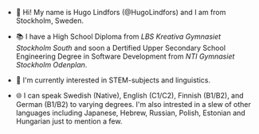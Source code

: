 - 👋 Hi! My name is Hugo Lindfors (@HugoLindfors) and I am from Stockholm, Sweden.

- 📚 I have a High School Diploma from *LBS Kreativa Gymnasiet Stockholm South* and soon a Dertified Upper Secondary School Engineering Degree in Software Development from *NTI Gymnasiet Stockholm Odenplan*.

- 👀 I'm currently interested in STEM-subjects and linguistics.

- 🌐 I can speak Swedish (Native), English (C1/C2), Finnish (B1/B2), and German (B1/B2) to varying degrees. I'm also intrested in a slew of other languages including Japanese, Hebrew, Russian, Polish, Estonian and Hungarian just to mention a few.
